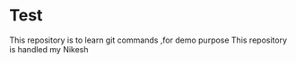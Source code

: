 # Test
This repository is to learn git commands ,for demo purpose
This repository is handled my Nikesh